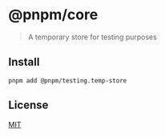 # @pnpm/core

> A temporary store for testing purposes

## Install

```
pnpm add @pnpm/testing.temp-store
```

## License

[MIT](LICENSE)
